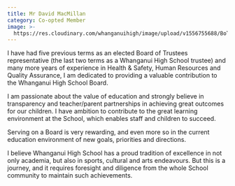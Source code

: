 ```yaml
---
title: Mr David MacMillan
category: Co-opted Member
image: >-
  https://res.cloudinary.com/whanganuihigh/image/upload/v1556755688/BoT/David-MacMillan.jpg
---
```

I have had five previous terms as an elected Board of Trustees representative (the last two terms as a Whanganui High School trustee) and many more years of experience in Health & Safety, Human Resources and Quality Assurance, I am dedicated to providing a valuable contribution to the Whanganui High School Board.

I am passionate about the value of education and strongly believe in transparency and teacher/parent partnerships in achieving great outcomes for our children. I have ambition to contribute to the great learning environment at the School, which enables staff and children to succeed.

Serving on a Board is very rewarding, and even more so in the current education environment of new goals, priorities and directions.

I believe Whanganui High School has a proud tradition of excellence in not only academia, but also in sports, cultural and arts endeavours. But this is a journey, and it requires foresight and diligence from the whole School community to maintain such achievements.
